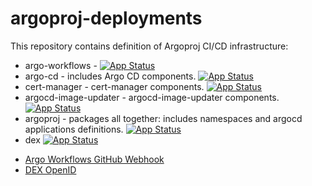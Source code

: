 # argoproj-deployments

This repository contains definition of Argoproj CI/CD infrastructure:

- argo-workflows - [![App Status](https://cd.apps.argoproj.io/api/badge?name=argo-workflows)](https://cd.apps.argoproj.io/applications/argo-workflows)
- argo-cd - includes Argo CD components. [![App Status](https://cd.apps.argoproj.io/api/badge?name=argo-cd)](https://cd.apps.argoproj.io/applications/argo-cd)
- cert-manager - cert-manager components. [![App Status](https://cd.apps.argoproj.io/api/badge?name=cert-manager)](https://cd.apps.argoproj.io/applications/cert-manager)
- argocd-image-updater - argocd-image-updater components. [![App Status](https://cd.apps.argoproj.io/api/badge?name=argocd-image-updater)](https://cd.apps.argoproj.io/applications/argocd-image-updater)
- argoproj - packages all together: includes namespaces and argocd applications definitions. [![App Status](https://cd.apps.argoproj.io/api/badge?name=argoproj)](https://cd.apps.argoproj.io/applications/argoproj)
- dex [![App Status](https://cd.apps.argoproj.io/api/badge?name=dex)](https://cd.apps.argoproj.io/applications/dex)


* [Argo Workflows GitHub Webhook](https://github.com/argoproj/argo/settings/hooks/263222342)
* [DEX OpenID](https://dex.apps.argoproj.io/dex/.well-known/openid-configuration)
